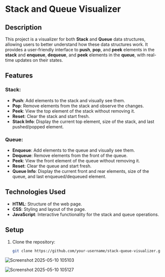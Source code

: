 # Stack and Queue Visualizer

## Description
This project is a visualizer for both **Stack** and **Queue** data structures, allowing users to better understand how these data structures work. It provides a user-friendly interface to **push**, **pop**, and **peek** elements in the **stack** and **enqueue**, **dequeue**, and **peek** elements in the **queue**, with real-time updates on their states.

## Features
### Stack:
- **Push**: Add elements to the stack and visually see them.
- **Pop**: Remove elements from the stack and observe the changes.
- **Peek**: View the top element of the stack without removing it.
- **Reset**: Clear the stack and start fresh.
- **Stack Info**: Display the current top element, size of the stack, and last pushed/popped element.

### Queue:
- **Enqueue**: Add elements to the queue and visually see them.
- **Dequeue**: Remove elements from the front of the queue.
- **Peek**: View the front element of the queue without removing it.
- **Reset**: Clear the queue and start fresh.
- **Queue Info**: Display the current front and rear elements, size of the queue, and last enqueued/dequeued element.

## Technologies Used
- **HTML**: Structure of the web page.
- **CSS**: Styling and layout of the page.
- **JavaScript**: Interactive functionality for the stack and queue operations.

## Setup
1. Clone the repository:
   ```bash
   git clone https://github.com/your-username/stack-queue-visualizer.git

![Screenshot 2025-05-10 105103](https://github.com/user-attachments/assets/cb06f365-bcf8-4cf4-82af-5a3953ea22fb)

![Screenshot 2025-05-10 105127](https://github.com/user-attachments/assets/74834c16-46a0-426c-9601-a768a4d44111)

